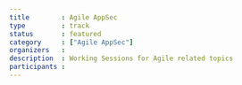 ```yaml
---
title        : Agile AppSec
type         : track
status       : featured
category     : ["Agile AppSec"]
organizers   :
description  : Working Sessions for Agile related topics
participants :
---
```

